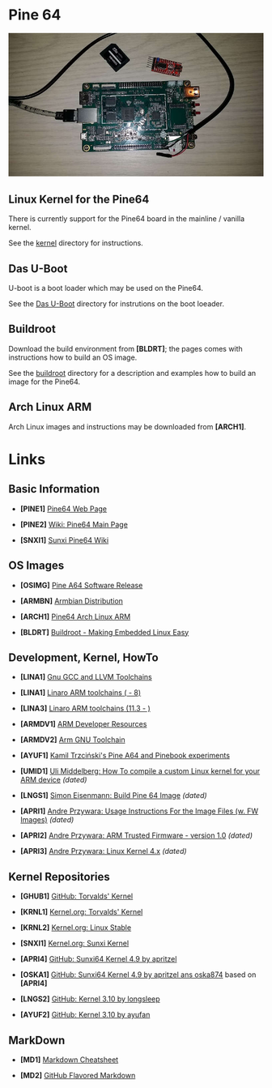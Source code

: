 # Pine 64

![Pine64 Board](BrandNewToy.jpg)

## Linux Kernel for the Pine64
There is currently support for the Pine64 board in the mainline / vanilla kernel.

See the [kernel](./10-kernel/README.md) directory for instructions.

## Das U-Boot
U-boot is a boot loader which may be used on the Pine64.

See the [Das U-Boot](./15-u-boot/README.md) directory for instrutions on the boot loeader.

## Buildroot
Download the build environment from **[BLDRT]**; the pages comes with instructions how to build an OS image.

See the [buildroot](./20-buildroot/README.md) directory for a description and examples how to build an image for the Pine64.

## Arch Linux ARM
Arch Linux images and instructions may be downloaded from **[ARCH1]**.


# Links
## Basic Information
* **[PINE1]** [Pine64 Web Page](https://www.pine64.org)

* **[PINE2]** [Wiki: Pine64 Main Page](http://wiki.pine64.org/index.php/PINE_A64_Main_Page)

* **[SNXI1]** [Sunxi Pine64 Wiki](http://linux-sunxi.org/Pine64)

## OS Images
* **[OSIMG]** [Pine A64 Software Release](http://wiki.pine64.org/index.php/Pine_A64_Software_Release)

* **[ARMBN]** [Armbian Distribution](https://www.armbian.com/)

* **[ARCH1]** [Pine64 Arch Linux ARM](https://archlinuxarm.org/platforms/armv8/allwinner/pine64)

* **[BLDRT]** [Buildroot - Making Embedded Linux Easy](https://buildroot.org/)


## Development, Kernel, HowTo
* **[LINA1]** [Gnu GCC and LLVM Toolchains](https://www.linaro.org/downloads)

* **[LINA1]** [Linaro ARM toolchains ( - 8)](http://releases.linaro.org/components/toolchain/binaries)

* **[LINA3]** [Linaro ARM toolchains (11.3 - )](https://snapshots.linaro.org/gnu-toolchain)

* **[ARMDV1]** [ARM Developer Resources](https://developer.arm.com)

* **[ARMDV2]** [Arm GNU Toolchain](https://developer.arm.com/Tools%20and%20Software/GNU%20Toolchain)

* **[AYUF1]** [Kamil Trzciński's Pine A64 and Pinebook experiments](https://github.com/ayufan-pine64)

* **[UMID1]** [Uli Middelberg: How To compile a custom Linux kernel for your ARM device](https://github.com/umiddelb/armhf/wiki/How-To-compile-a-custom-Linux-kernel-for-your-ARM-device) *(dated)*

* **[LNGS1]** [Simon Eisenmann: Build Pine 64 Image](https://github.com/longsleep/build-pine64-image) *(dated)*

* **[APRI1]** [Andre Przywara: Usage Instructions For the Image Files (w. FW Images)](https://github.com/apritzel/pine64) *(dated)*

* **[APRI2]** [Andre Przywara: ARM Trusted Firmware - version 1.0](https://github.com/apritzel/arm-trusted-firmware) *(dated)*

* **[APRI3]** [Andre Przywara: Linux Kernel 4.x](https://github.com/apritzel/linux/tree/a64-v6-wip) *(dated)*

## Kernel Repositories
* **[GHUB1]** [GitHub: Torvalds' Kernel](https://github.com/torvalds/linux)

* **[KRNL1]** [Kernel.org: Torvalds' Kernel](https://git.kernel.org/pub/scm/linux/kernel/git/torvalds/linux.git)

* **[KRNL2]** [Kernel.org: Linux Stable](https://git.kernel.org/pub/scm/linux/kernel/git/stable/linux-stable.git)

* **[SNXI1]** [Kernel.org: Sunxi Kernel](https://git.kernel.org/pub/scm/linux/kernel/git/sunxi/linux.git)

* **[APRI4]** [GitHub: Sunxi64 Kernel 4.9 by apritzel](https://github.com/apritzel/linux/tree/sunxi64-4.9-testing)

* **[OSKA1]** [GitHub: Sunxi64 Kernel 4.9 by apritzel ans oska874](https://github.com/oska874/linux-pine64) based on **[APRI4]**

* **[LNGS2]** [GitHub: Kernel 3.10 by longsleep](https://github.com/longsleep/linux-pine64)

* **[AYUF2]** [GitHub: Kernel 3.10 by ayufan](https://github.com/ayufan-pine64/linux-3.10)

## MarkDown
* **[MD1]** [Markdown Cheatsheet](https://github.com/adam-p/markdown-here/wiki/Markdown-Cheatsheet)

* **[MD2]** [GitHub Flavored Markdown](https://guides.github.com/pdfs/markdown-cheatsheet-online.pdf)

